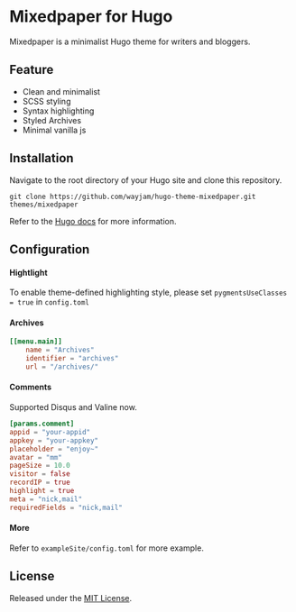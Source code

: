 # Mixedpaper for Hugo

Mixedpaper is a minimalist Hugo theme for writers and bloggers.

## Feature

- Clean and minimalist
- SCSS styling
- Syntax highlighting
- Styled Archives
- Minimal vanilla js

## Installation

Navigate to the root directory of your Hugo site and clone this repository.

```
git clone https://github.com/wayjam/hugo-theme-mixedpaper.git themes/mixedpaper
```

Refer to the [Hugo docs](https://gohugo.io/getting-started/quick-start/) for more information.

## Configuration

#### Hightlight

To enable theme-defined highlighting style, please set `pygmentsUseClasses = true` in `config.toml`

#### Archives

```toml
[[menu.main]]
	name = "Archives"
	identifier = "archives"
	url = "/archives/"
```

#### Comments

Supported Disqus and Valine now.

```toml
[params.comment]
appid = "your-appid"
appkey = "your-appkey"
placeholder = "enjoy~"
avatar = "mm"
pageSize = 10.0
visitor = false
recordIP = true
highlight = true
meta = "nick,mail"
requiredFields = "nick,mail"
```

#### More

Refer to `exampleSite/config.toml` for more example.

## License

Released under the [MIT License](https://github.com/wayjam/hugo-theme-mixedpaper/blob/master/LICENSE.md).

